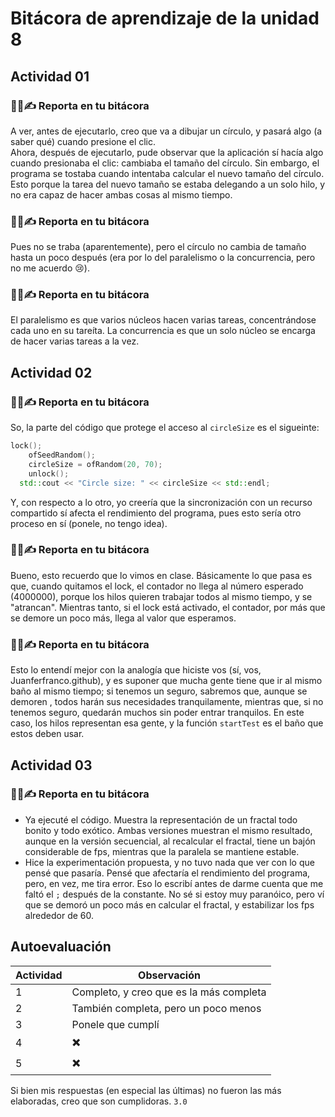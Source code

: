 # Bitácora de aprendizaje de la unidad 8
## Actividad 01
### 🧐🧪✍️ Reporta en tu bitácora
A ver, antes de ejecutarlo, creo que va a dibujar un círculo, y pasará algo (a saber qué) cuando presione el clic.  
Ahora, después de ejecutarlo, pude observar que la aplicación sí hacía algo cuando presionaba el clic: cambiaba el tamaño del círculo. Sin embargo, el programa se tostaba cuando intentaba calcular el nuevo tamaño del círculo. Esto porque la tarea del nuevo tamaño se estaba delegando a un solo hilo, y no era capaz de hacer ambas cosas al mismo tiempo.  

### 🧐🧪✍️ Reporta en tu bitácora
Pues no se traba (aparentemente), pero el círculo no cambia de tamaño hasta un poco después (era por lo del paralelismo o la concurrencia, pero no me acuerdo 😢).  

### 🧐🧪✍️ Reporta en tu bitácora
El paralelismo es que varios núcleos hacen varias tareas, concentrándose cada uno en su tareíta. La concurrencia es que un solo núcleo se encarga de hacer varias tareas a la vez.  

## Actividad 02
### 🧐🧪✍️ Reporta en tu bitácora
So, la parte del código que protege el acceso al `circleSize` es el sigueinte:  
``` c++
lock();
    ofSeedRandom();
    circleSize = ofRandom(20, 70);
    unlock();
  std::cout << "Circle size: " << circleSize << std::endl;
```
Y, con respecto a lo otro, yo creería que la sincronización con un recurso compartido sí afecta el rendimiento del programa, pues esto sería otro proceso en sí (ponele, no tengo idea).  

### 🧐🧪✍️ Reporta en tu bitácora
Bueno, esto recuerdo que lo vimos en clase. Básicamente lo que pasa es que, cuando quitamos el lock, el contador no llega al número esperado (4000000), porque los hilos quieren trabajar todos al mismo tiempo, y se "atrancan". Mientras tanto, si el lock está activado, el contador, por más que se demore un poco más, llega al valor que esperamos.  

### 🧐🧪✍️ Reporta en tu bitácora
Esto lo entendí mejor con la analogía que hiciste vos (sí, vos, Juanferfranco.github), y es suponer que mucha gente tiene que ir al mismo baño al mismo tiempo; si tenemos un seguro, sabremos que, aunque se demoren , todos harán sus necesidades tranquilamente, mientras que, si no tenemos seguro, quedarán muchos sin poder entrar tranquilos. En este caso, los hilos representan esa gente, y la función `startTest` es el baño que estos deben usar.

## Actividad 03
### 🧐🧪✍️ Reporta en tu bitácora
- Ya ejecuté el código. Muestra la representación de un fractal todo bonito y todo exótico. Ambas versiones muestran el mismo resultado, aunque en la versión secuencial, al recalcular el fractal, tiene un bajón considerable de fps, mientras que la paralela se mantiene estable.
- Hice la experimentación propuesta, y no tuvo nada que ver con lo que pensé que pasaría. Pensé que afectaría el rendimiento del programa, pero, en vez, me tira error.
  Eso lo escribí antes de darme cuenta que me faltó el `;` después de la constante. No sé si estoy muy paranóico, pero ví que se demoró un poco más en calcular el fractal, y estabilizar los fps alrededor de 60.


## Autoevaluación
| Actividad  | Observación  |
|---|---|
| 1  | Completo, y creo que es la más completa  |
| 2  | También completa, pero un poco menos  |
| 3  | Ponele que cumplí  |
| 4  | ✖️  |
| 5  | ✖️  |

Si bien mis respuestas (en especial las últimas) no fueron las más elaboradas, creo que son cumplidoras. `3.0`
